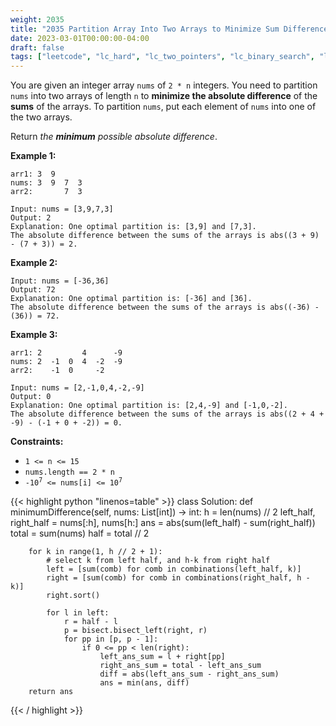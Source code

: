 ```yaml
---
weight: 2035
title: "2035 Partition Array Into Two Arrays to Minimize Sum Difference"
date: 2023-03-01T00:00:00-04:00
draft: false
tags: ["leetcode", "lc_hard", "lc_two_pointers", "lc_binary_search", "lc_meet_in_the_middle"]
---
```


You are given an integer array `nums` of `2 * n` integers. You need to partition `nums` into two arrays of length `n` to **minimize the absolute difference** of the **sums** of the arrays. To partition `nums`, put each element of `nums` into one of the two arrays.

Return *the **minimum** possible absolute difference*.


**Example 1:**
```
arr1: 3  9
nums: 3  9  7  3
arr2:       7  3

Input: nums = [3,9,7,3]
Output: 2
Explanation: One optimal partition is: [3,9] and [7,3].
The absolute difference between the sums of the arrays is abs((3 + 9) - (7 + 3)) = 2.
```
**Example 2:**
```
Input: nums = [-36,36]
Output: 72
Explanation: One optimal partition is: [-36] and [36].
The absolute difference between the sums of the arrays is abs((-36) - (36)) = 72.
```
**Example 3:**
```
arr1: 2         4      -9
nums: 2  -1  0  4  -2  -9
arr2:    -1  0     -2

Input: nums = [2,-1,0,4,-2,-9]
Output: 0
Explanation: One optimal partition is: [2,4,-9] and [-1,0,-2].
The absolute difference between the sums of the arrays is abs((2 + 4 + -9) - (-1 + 0 + -2)) = 0.
```

**Constraints:**
- `1 <= n <= 15`
- `nums.length == 2 * n`
- <code>-10<sup>7</sup> <= nums[i] <= 10<sup>7</sup></code>

<div class="tabs"></div>
<div class="tab-content">
<div id="python" class="lang">
{{< highlight python "linenos=table" >}}
class Solution:
    def minimumDifference(self, nums: List[int]) -> int:
        h = len(nums) // 2
        left_half, right_half = nums[:h], nums[h:]
        ans = abs(sum(left_half) - sum(right_half))
        total = sum(nums)
        half = total // 2
        
        for k in range(1, h // 2 + 1):
            # select k from left half, and h-k from right half
            left = [sum(comb) for comb in combinations(left_half, k)]
            right = [sum(comb) for comb in combinations(right_half, h - k)]
            right.sort()

            for l in left:
                r = half - l
                p = bisect.bisect_left(right, r) 
                for pp in [p, p - 1]:
                    if 0 <= pp < len(right):
                        left_ans_sum = l + right[pp]
                        right_ans_sum = total - left_ans_sum
                        diff = abs(left_ans_sum - right_ans_sum)
                        ans = min(ans, diff) 
        return ans
{{< / highlight >}}
</div>
</div>
